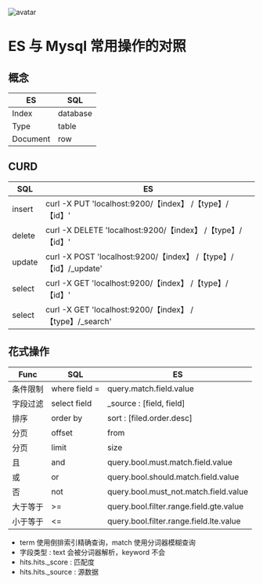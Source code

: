 ![avatar](http://pythonup.cn/static/public/picture/127.png)

# ES 与 Mysql 常用操作的对照

## 概念

| ES       | SQL |
| -------- | ----- |
| Index    | database |
| Type    | table |
| Document | row   |

## CURD

| SQL | ES |
| -------- | ----- |
| insert | curl -X PUT 'localhost:9200/【index】 /【type】/【id】' |
| delete | curl -X DELETE 'localhost:9200/【index】 /【type】/【id】' |
| update | curl -X POST 'localhost:9200/【index】 /【type】/【id】/_update' |
| select | curl -X GET 'localhost:9200/【index】 /【type】/【id】' |
| select | curl -X GET 'localhost:9200/【index】 /【type】/_search' |

## 花式操作

| Func   | SQL | ES |
| -------- | ----- | ----- |
| 条件限制 | where field = | query.match.field.value |
| 字段过滤 | select field | _source : [field, field] |
| 排序 | order by | sort : [filed.order.desc] |
| 分页 | offset | from |
| 分页 | limit | size |
| 且 | and | query.bool.must.match.field.value |
| 或 | or | query.bool.should.match.field.value |
| 否 | not | query.bool.must_not.match.field.value |
| 大于等于 | >= | query.bool.filter.range.field.gte.value |
| 小于等于 | <= | query.bool.filter.range.field.lte.value |

* term 使用倒排索引精确查询，match 使用分词器模糊查询
* 字段类型 : text 会被分词器解析，keyword 不会
* hits.hits._score : 匹配度
* hits.hits._source : 源数据